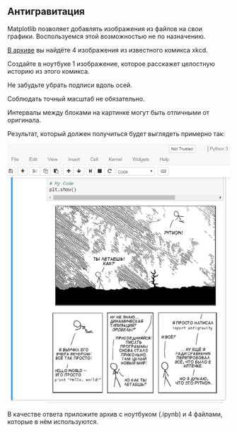 ## Антигравитация

Matplotlib позволяет добавлять изображения из файлов на свои графики. Воспользуемся этой возможностью не по назначению.

[В архиве](https://stepik.org/media/attachments/lesson/196432/img.zip) вы найдёте 4 изображения из известного комикса xkcd.

Создайте в ноутбуке 1 изображение, которое расскажет целостную историю из этого комикса.

Не забудьте убрать подписи вдоль осей.

Соблюдать точный масштаб не обязательно.

Интервалы между блоками на картинке могут быть отличными от оригинала.

Результат, который должен получиться будет выглядеть примерно так:

![alt tag](https://github.com/Xelerezex/learning-space/blob/learning-space/stepik-courses/stepik-practice-python-math/05-week-2-vectors-%26-matrix/6.11-matplotlib/step-10/Source/1.png)

В качестве ответа приложите архив с ноутбуком (.ipynb) и 4 файлами, которые в нём используются.
